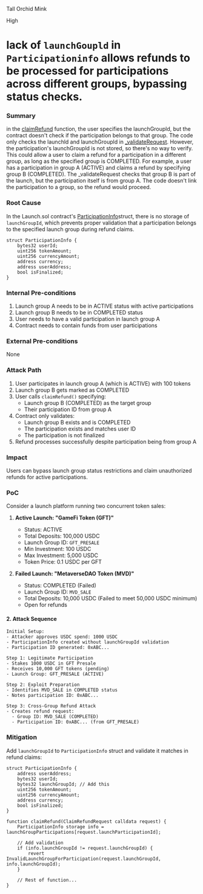 Tall Orchid Mink

High

# lack of `launchGoupld` in `Participationinfo` allows refunds to be processed for participations across different groups, bypassing status checks.

### Summary

in the [claimRefund](https://github.com/sherlock-audit/2025-02-rova/blob/53fb6d71d253676bfbd00926e8f217f40c62d8c5/rova-contracts/src/Launch.sol#L474) function, the user specifies the launchGroupld, but the contract doesn't check if the participation belongs to that group. The code only checks the launchld and launchGroupld in [_validateRequest](https://github.com/sherlock-audit/2025-02-rova/blob/53fb6d71d253676bfbd00926e8f217f40c62d8c5/rova-contracts/src/Launch.sol#L636). However, the participation's launchGroupld is not stored, so there's no way to verify. This could allow a user to claim a refund for a participation in a different group, as long as the specified group is COMPLETED. For example, a user has a participation in group A (ACTIVE) and claims a refund by specifying group B (COMPLETED). The _validateRequest checks that group B is part of the launch, but the participation itself is from group A. The code doesn't link the participation to a group, so the refund would proceed. 

### Root Cause

In the Launch.sol contract's [ParticipationInfo](https://github.com/sherlock-audit/2025-02-rova/blob/53fb6d71d253676bfbd00926e8f217f40c62d8c5/rova-contracts/src/Types.sol#L45)struct, there is no storage of `launchGroupId`, which prevents proper validation that a participation belongs to the specified launch group during refund claims.

```solidity
struct ParticipationInfo {
    bytes32 userId;
    uint256 tokenAmount;
    uint256 currencyAmount;
    address currency;
    address userAddress;
    bool isFinalized;
}
```

### Internal Pre-conditions

1. Launch group A needs to be in ACTIVE status with active participations
2. Launch group B needs to be in COMPLETED status
3. User needs to have a valid participation in launch group A
4. Contract needs to contain funds from user participations

### External Pre-conditions

None

### Attack Path

1. User participates in launch group A (which is ACTIVE) with 100 tokens
2. Launch group B gets marked as COMPLETED 
3. User calls `claimRefund()` specifying:
   - Launch group B (COMPLETED) as the target group
   - Their participation ID from group A
4. Contract only validates:
   - Launch group B exists and is COMPLETED  
   - The participation exists and matches user ID
   - The participation is not finalized
5. Refund processes successfully despite participation being from group A

### Impact

Users can bypass launch group status restrictions and claim unauthorized refunds for active participations. 

### PoC

Consider a launch platform running two concurrent token sales:

1. **Active Launch: "GameFi Token (GFT)"**
   - Status: ACTIVE
   - Total Deposits: 100,000 USDC
   - Launch Group ID: `GFT_PRESALE`
   - Min Investment: 100 USDC
   - Max Investment: 5,000 USDC
   - Token Price: 0.1 USDC per GFT

2. **Failed Launch: "MetaverseDAO Token (MVD)"**
   - Status: COMPLETED (Failed)
   - Launch Group ID: `MVD_SALE`
   - Total Deposits: 10,000 USDC (Failed to meet 50,000 USDC minimum)
   - Open for refunds


#### 2. Attack Sequence
```plaintext
Initial Setup:
- Attacker approves USDC spend: 1000 USDC
- ParticipationInfo created without launchGroupId validation
- Participation ID generated: 0xABC...

Step 1: Legitimate Participation
- Stakes 1000 USDC in GFT Presale
- Receives 10,000 GFT tokens (pending)
- Launch Group: GFT_PRESALE (ACTIVE)

Step 2: Exploit Preparation
- Identifies MVD_SALE in COMPLETED status
- Notes participation ID: 0xABC...

Step 3: Cross-Group Refund Attack
- Creates refund request:
  - Group ID: MVD_SALE (COMPLETED)
  - Participation ID: 0xABC... (from GFT_PRESALE)
```

### Mitigation

Add `launchGroupId` to `ParticipationInfo` struct and validate it matches in refund claims:

```solidity
struct ParticipationInfo {
    address userAddress;
    bytes32 userId;
    bytes32 launchGroupId; // Add this
    uint256 tokenAmount;
    uint256 currencyAmount;
    address currency;
    bool isFinalized;
}

function claimRefund(ClaimRefundRequest calldata request) {
    ParticipationInfo storage info = launchGroupParticipations[request.launchParticipationId];
    
    // Add validation
    if (info.launchGroupId != request.launchGroupId) {
        revert InvalidLaunchGroupForParticipation(request.launchGroupId, info.launchGroupId);
    }
    
    // Rest of function...
}
```